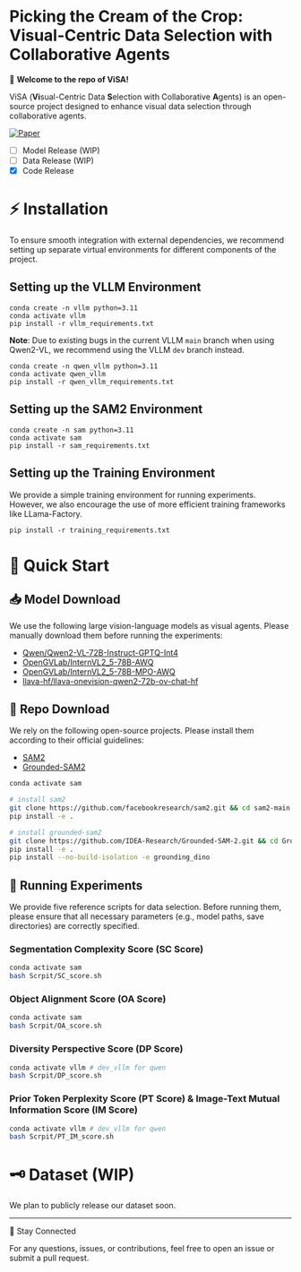 # Picking the Cream of the Crop: Visual-Centric Data Selection with Collaborative Agents

🚀 **Welcome to the repo of ViSA!**

ViSA (**Vi**sual-Centric Data **S**election with Collaborative **A**gents) is an open-source project designed to enhance visual data selection through collaborative agents.

[![Paper](https://img.shields.io/badge/Paper-arxiv-yellow)](https://arxiv.org/abs/2502.19917)

- [ ] Model Release (WIP)
- [ ] Data Release (WIP)
- [x] Code Release

# ⚡️ Installation

To ensure smooth integration with external dependencies, we recommend setting up separate virtual environments for different components of the project.

## Setting up the VLLM Environment


```shell
conda create -n vllm python=3.11
conda activate vllm
pip install -r vllm_requirements.txt
```

**Note**: Due to existing bugs in the current VLLM `main` branch when using Qwen2-VL, we recommend using the VLLM `dev` branch instead.

```shell
conda create -n qwen_vllm python=3.11
conda activate qwen_vllm
pip install -r qwen_vllm_requirements.txt
```

## Setting up the SAM2 Environment

```shell
conda create -n sam python=3.11
conda activate sam
pip install -r sam_requirements.txt
```

## Setting up the Training Environment

We provide a simple training environment for running experiments. However, we also encourage the use of more efficient training frameworks like LLama-Factory.

```
pip install -r training_requirements.txt
```

# 🌈 Quick Start

## 📥 Model Download

We use the following large vision-language models as visual agents. Please manually download them before running the experiments:

- [Qwen/Qwen2-VL-72B-Instruct-GPTQ-Int4](https://huggingface.co/Qwen/Qwen2-VL-72B-Instruct-GPTQ-Int4)
- [OpenGVLab/InternVL2_5-78B-AWQ](https://huggingface.co/Qwen/Qwen2-VL-72B-Instruct-GPTQ-Int4)
- [OpenGVLab/InternVL2_5-78B-MPO-AWQ](https://huggingface.co/OpenGVLab/InternVL2_5-78B-MPO-AWQ)
- [llava-hf/llava-onevision-qwen2-72b-ov-chat-hf](https://huggingface.co/llava-hf/llava-onevision-qwen2-72b-ov-chat-hf)


## 🔗 Repo Download

We rely on the following open-source projects. Please install them according to their official guidelines:

- [SAM2](https://github.com/facebookresearch/sam2)
- [Grounded-SAM2](https://github.com/IDEA-Research/Grounded-SAM-2)

```bash
conda activate sam

# install sam2
git clone https://github.com/facebookresearch/sam2.git && cd sam2-main
pip install -e .

# install grounded-sam2
git clone https://github.com/IDEA-Research/Grounded-SAM-2.git && cd Grounded-SAM-2-main
pip install -e .
pip install --no-build-isolation -e grounding_dino
```

## 🚀 Running Experiments

We provide five reference scripts for data selection. Before running them, please ensure that all necessary parameters (e.g., model paths, save directories) are correctly specified.

### Segmentation Complexity Score (SC Score) 

```bash
conda activate sam
bash Scrpit/SC_score.sh
```

### Object Alignment Score (OA Score)

```bash
conda activate sam
bash Scrpit/OA_score.sh
```

### Diversity Perspective Score (DP Score)

```bash
conda activate vllm # dev_vllm for qwen
bash Scrpit/DP_score.sh
```

### Prior Token Perplexity Score (PT Score) & Image-Text Mutual Information Score (IM Score)

```bash
conda activate vllm # dev_vllm for qwen
bash Scrpit/PT_IM_score.sh
```

# 🗝️ Dataset (WIP)

We plan to publicly release our dataset soon.

---

📢 Stay Connected

For any questions, issues, or contributions, feel free to open an issue or submit a pull request.

